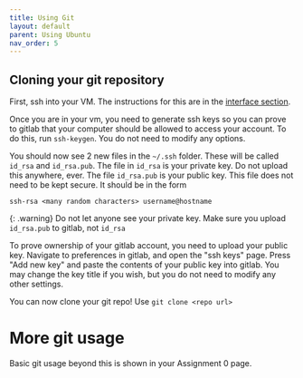 ```yaml
---
title: Using Git
layout: default
parent: Using Ubuntu
nav_order: 5
---
```


## Cloning your git repository

First, ssh into your VM. The instructions for this are in the [interface section](interface). 

Once you are in your vm, you need to generate ssh keys so you can prove to gitlab that your computer should be allowed to access your account. To do this, run `ssh-keygen`. You do not need to modify any options. 

You should now see 2 new files in the `~/.ssh` folder. These will be called `id_rsa` and `id_rsa.pub`. The file in `id_rsa` is your private key. Do not upload this anywhere, ever. The file `id_rsa.pub` is your public key. This file does not need to be kept secure. It should be in the form 

    ssh-rsa <many random characters> username@hostname


{: .warning} 
Do not let anyone see your private key. Make sure you upload `id_rsa.pub` to gitlab, not `id_rsa`


To prove ownership of your gitlab account, you need to upload your public key. Navigate to preferences in gitlab, and open the "ssh keys" page. Press "Add new key" and paste the contents of your public key into gitlab. You may change the key title if you wish, but you do not need to modify any other settings. 

You can now clone your git repo! Use `git clone <repo url>`

# More git usage

Basic git usage beyond this is shown in your Assignment 0 page. 